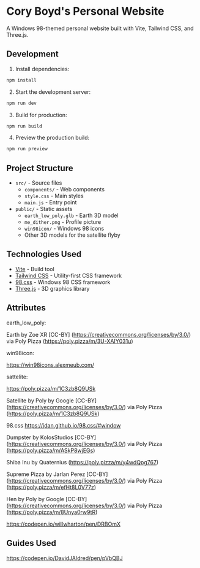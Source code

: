 # Cory Boyd's Personal Website

A Windows 98-themed personal website built with Vite, Tailwind CSS, and Three.js.

## Development

1. Install dependencies:

```bash
npm install
```

2. Start the development server:

```bash
npm run dev
```

3. Build for production:

```bash
npm run build
```

4. Preview the production build:

```bash
npm run preview
```

## Project Structure

- `src/` - Source files
  - `components/` - Web components
  - `style.css` - Main styles
  - `main.js` - Entry point
- `public/` - Static assets
  - `earth_low_poly.glb` - Earth 3D model
  - `me_dither.png` - Profile picture
  - `win98icon/` - Windows 98 icons
  - Other 3D models for the satellite flyby

## Technologies Used

- [Vite](https://vitejs.dev/) - Build tool
- [Tailwind CSS](https://tailwindcss.com/) - Utility-first CSS framework
- [98.css](https://github.com/jdan/98.css) - Windows 98 CSS framework
- [Three.js](https://threejs.org/) - 3D graphics library

## Attributes

earth_low_poly:

Earth by Zoe XR [CC-BY] (https://creativecommons.org/licenses/by/3.0/) via Poly Pizza (https://poly.pizza/m/3U-XAIY031u)

win98icon:

https://win98icons.alexmeub.com/

sattelite:

https://poly.pizza/m/1C3zb8Q9USk

Satellite by Poly by Google [CC-BY] (https://creativecommons.org/licenses/by/3.0/) via Poly Pizza (https://poly.pizza/m/1C3zb8Q9USk)

98.css https://jdan.github.io/98.css/#window

Dumpster by KolosStudios [CC-BY] (https://creativecommons.org/licenses/by/3.0/) via Poly Pizza (https://poly.pizza/m/ASkP8wjEGs)

Shiba Inu by Quaternius (https://poly.pizza/m/y4wdQpg767)

Supreme Pizza by Jarlan Perez [CC-BY] (https://creativecommons.org/licenses/by/3.0/) via Poly Pizza (https://poly.pizza/m/efHt8L0V77z)

Hen by Poly by Google [CC-BY] (https://creativecommons.org/licenses/by/3.0/) via Poly Pizza (https://poly.pizza/m/8Unya0rw9tR)

https://codepen.io/willwharton/pen/DRBOmX

## Guides Used

https://codepen.io/DavidJAldred/pen/pVbQBJ
